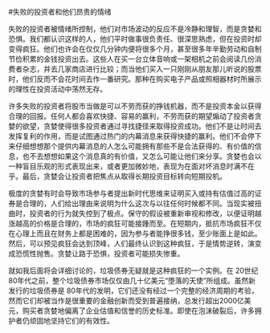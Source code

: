#失败的投资者和他们昂贵的情绪

失败的投资者被情绪所控制，他们对市场波动的反应不是冷静和理智，而是贪婪和恐惧。我们都认识这样的人，他们平时做事很负责任、很深思熟虑，但在投资时却变得疯狂。他们也许会在仅仅几分钟内便将很多个月，甚至很多年辛勤劳动和自制节俭积累的金钱投资出去。这些人在买一台立体音响或一架相机之前会阅读几份消费者杂志，并去几家商店进行比较；而当他们买入一只刚刚从朋友那儿听说的股票时，他们反而不会花时间去作一番研究。那种在购买电子产品或照相器材时所展示的理性在投资活动中荡然无存。

许多失败的投资者将股市当做是可以不劳而获的挣钱机器，而不是投资本金以获得合理的回报。任何人都会喜欢快捷、容易的赢利，不劳而获的期望煽动了投资者贪婪的欲望，贪婪使得很多投资者通过寻找捷径来取得投资成功。他们不是让时间去发挥复利的作用，而是试图通过热门的内幕消息来获得快捷的赢利。他们不会停下来仔细想想那个提供内幕消息的人怎么可能拥有那些不是合法获得的、有价值的信息，也不去想想如果这个消息真的有价值，又怎么可能让他们来分享。贪婪也会以一种盲目乐观的形式表现出来，或者更加微妙地，表现为在面对坏消息时满不在乎。最后，贪婪会让投资者把焦点从取得长期投资目标转向短期投机。

极度的贪婪有时会导致市场参与者提出新时代思维来证明买入或持有估值过高的证券是合理的，人们给出理由来说明为什么这次与以往任何时候都不同。当现实被扭曲时，投资者的行为就失控到了极点。保守的假设被重新审视和修改，以便证明越涨越高的价格是合理的，市场的疯狂可能接踵而至。在短期内，抵抗市场疯狂不仅在心理上而且在财务上都是困难的，因为参与者能挣很多钱，至少账面上是如此。然后，可以预见疯狂会达到顶峰，人们最终认识到这种疯狂，于是情势逆转，演变成恐慌性抛售。贪婪让路于恐惧，投资者可能损失惨重。

就如我后面将会详细讨论的，垃圾债券无疑就是这种疯狂的一个实例。在 20世纪80年代之前，整个垃圾债券市场仅仅由几十亿美元“堕落的天使”所组成。虽然新发行的垃圾债券是 80年代的发明，它们还没有经过一个完整的经济周期的考验，然而它们却被当作是很重要的金融创新而受到普遍接纳，总发行超出2000亿美元，购买者贪婪地偏离了企业估值和信誉的历史标准。即使在泡沫破裂后，许多拥护者仍顽固地坚持它们的有效性。
